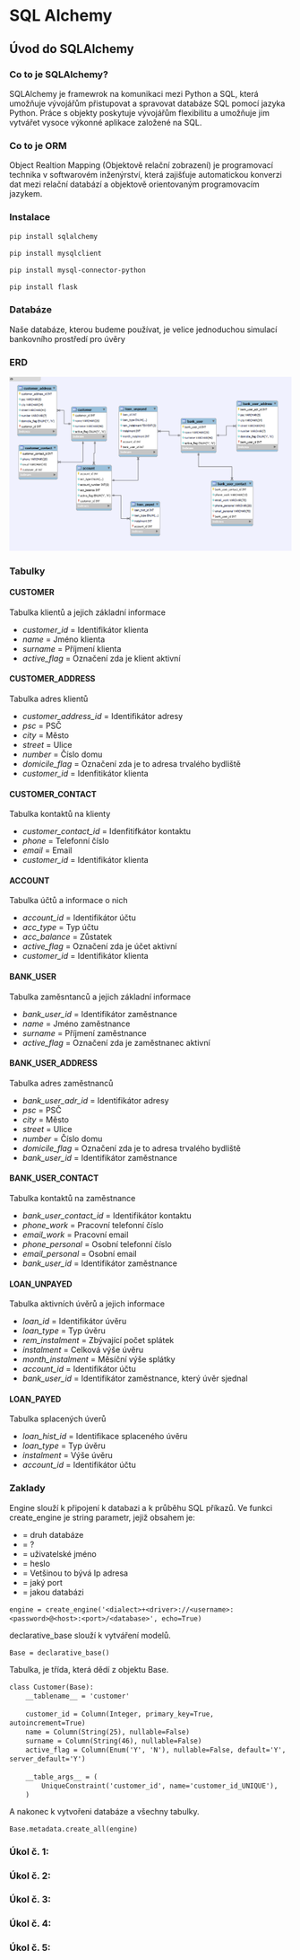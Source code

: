 # SQL Alchemy
## Úvod do SQLAlchemy
### Co to je SQLAlchemy?
SQLAlchemy je framewrok na komunikaci mezi Python a SQL, která umožňuje vývojářům přistupovat a spravovat databáze SQL pomocí jazyka Python. Práce s objekty poskytuje vývojářům flexibilitu a umožňuje jim vytvářet vysoce výkonné aplikace založené na SQL.
### Co to je ORM
Object Realtion Mapping (Objektově relační zobrazení) je programovací technika v softwarovém inženýrství, která zajišťuje automatickou konverzi dat mezi relační databází a objektově orientovaným programovacím jazykem.
### Instalace
````
pip install sqlalchemy
````
````
pip install mysqlclient
````
````
pip install mysql-connector-python
````
````
pip install flask
````
### Databáze
Naše databáze, kterou budeme používat, je velice jednoduchou simulací bankovního prostředí pro úvěry
### ERD
![alt text](https://github.com/Hamzic12/SQL-Alchemy/blob/main/ERD.png)
### Tabulky
#### <b>CUSTOMER</b>
Tabulka klientů a jejich základní informace
- <i>customer_id</i> = Identifikátor klienta
- <i>name</i> = Jméno klienta
- <i>surname</i> = Příjmení klienta
- <i>active_flag</i> = Označení zda je klient aktivní
#### <b>CUSTOMER_ADDRESS</b>
Tabulka adres klientů</i>
- <i>customer_address_id</i> = Identifikátor adresy
- <i>psc</i> = PSČ 
- <i>city</i> = Město
- <i>street</i> = Ulice
- <i>number</i> = Číslo domu
- <i>domicile_flag</i> = Označení zda je to adresa trvalého bydliště
- <i>customer_id</i> = Idenfitikátor klienta
#### <b>CUSTOMER_CONTACT</b>
Tabulka kontaktů na klienty
- <i>customer_contact_id</i> = Idenfitifkátor kontaktu
- <i>phone</i> = Telefonní číslo
- <i>email</i> = Email
- <i>customer_id</i> = Identifikátor klienta
#### <b>ACCOUNT</b>
Tabulka účtů a informace o nich
- <i>account_id</i> = Identifikátor účtu
- <i>acc_type</i> = Typ účtu
- <i>acc_balance</i> = Zůstatek
- <i>active_flag</i> = Označení zda je účet aktivní
- <i>customer_id</i> = Identifikátor klienta
#### <b>BANK_USER</b>
Tabulka zaměsntanců a jejich základní informace
- <i>bank_user_id</i> = Identifikátor zaměstnance
- <i>name</i> = Jméno zaměstnance
- <i>surname</i> = Příjmení zaměstnance
- <i>active_flag</i> = Označení zda je zaměstnanec aktivní
#### <b>BANK_USER_ADDRESS</b>
Tabulka adres zaměstnanců 
- <i>bank_user_adr_id</i> = Identifikátor adresy 
- <i>psc</i> = PSČ
- <i>city</i> = Město
- <i>street</i> = Ulice
- <i>number</i> = Číslo domu
- <i>domicile_flag</i> = Označení zda je to adresa trvalého bydliště
- <i>bank_user_id</i> = Identifikátor zaměstnance
#### <b>BANK_USER_CONTACT</b>
Tabulka kontaktů na zaměstnance
- <i>bank_user_contact_id</i> = Identifikátor kontaktu
- <i>phone_work</i> = Pracovní telefonní číslo
- <i>email_work</i> = Pracovní email
- <i>phone_personal</i> = Osobní telefonní číslo
- <i>email_personal</i> = Osobní email
- <i>bank_user_id</i> = Identifikátor zaměstnance
#### <b>LOAN_UNPAYED</b>
Tabulka aktivních úvěrů a jejich informace
- <i>loan_id</i> = Identifikátor úvěru
- <i>loan_type</i> = Typ úvěru
- <i>rem_instalment</i> = Zbývající počet splátek
- <i>instalment</i> = Celková výše úvěru
- <i>month_instalment</i> = Měsíční výše splátky
- <i>account_id</i> = Identifikátor účtu
- <i>bank_user_id</i> = Identifikátor zaměstnance, který úvěr sjednal
#### <b>LOAN_PAYED</b>
Tabulka splacených úverů
- <i>loan_hist_id</i> = Identifikace splaceného úvěru
- <i>loan_type</i> = Typ úvěru
- <i>instalment</i> = Výše úvěru
- <i>account_id</i> = Identifikátor účtu

### Zaklady
Engine slouží k připojení k databazi a k průběhu SQL příkazů. Ve funkci create_engine je string parametr, jejiž obsahem je:
- <dialect> = druh databáze
- <driver> = ?
- <username> = uživatelské jméno
- <password> = heslo
- <host> = Vetšinou to bývá Ip adresa
- <port> = jaký port
- <database> = jakou databázi
````
engine = create_engine('<dialect>+<driver>://<username>:<password>@<host>:<port>/<database>', echo=True)

````

declarative_base slouží k vytváření modelů.
````
Base = declarative_base()

````

Tabulka, je třída, která dědí z objektu Base.
````
class Customer(Base):
    __tablename__ = 'customer'

    customer_id = Column(Integer, primary_key=True, autoincrement=True)
    name = Column(String(25), nullable=False)
    surname = Column(String(46), nullable=False)
    active_flag = Column(Enum('Y', 'N'), nullable=False, default='Y', server_default='Y')
    
    __table_args__ = (
        UniqueConstraint('customer_id', name='customer_id_UNIQUE'),
    )

````

A nakonec k vytvořeni databáze a všechny tabulky.
````
Base.metadata.create_all(engine)

````

### Úkol č. 1:

### Úkol č. 2:

### Úkol č. 3:

### Úkol č. 4:

### Úkol č. 5:
